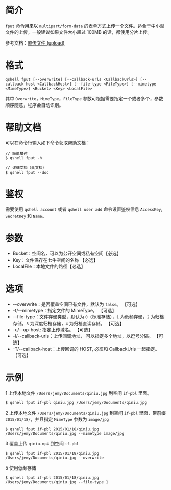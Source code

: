 # 简介
`fput` 命令用来以 `multipart/form-data` 的表单方式上传一个文件。适合于中小型文件的上传，一般建议如果文件大小超过 100MB 的话，都使用分片上传。

参考文档：[直传文件 (upload)](http://developer.qiniu.com/code/v6/api/kodo-api/up/upload.html)

# 格式
```
qshell fput [--overwrite] [--callback-urls <CallbackUrls>] [--callback-host <CallbackHost>] [--file-type <FileType>] [--mimetype <MimeType>] <Bucket> <Key> <LocalFile>
```

其中 `Overwrite`，`MimeType`，`FileType` 参数可根据需要指定一个或者多个，参数顺序随意，程序会自动识别。

# 帮助文档
可以在命令行输入如下命令获取帮助文档：
```
// 简单描述
$ qshell fput -h 

// 详细文档（此文档）
$ qshell fput --doc
```

# 鉴权
需要使用 `qshell account` 或者 `qshell user add` 命令设置鉴权信息 `AccessKey`, `SecretKey` 和 `Name`。

# 参数
- Bucket：空间名，可以为公开空间或私有空间【必选】
- Key：文件保存在七牛空间的名称 【必选】
- LocalFile：本地文件的路径【必选】
  
# 选项
-    --overwrite：是否覆盖空间已有文件，默认为 `false`。 【可选】
- -t/--mimetype：指定文件的 MimeType。 【可选】
-    --file-type：文件存储类型，默认为 `0`（标准存储），`1` 为低频存储，`2` 为归档存储，`3` 为深度归档存储，`4` 为归档直读存储。 【可选】
- -u/--up-host: 指定上传域名。 【可选】
- -l/--callback-urls：上传回调地址， 可以指定多个地址，以逗号分隔。 【可选】
- -T/--callback-host：上传回调的 HOST, 必须和 CallbackUrls 一起指定。 【可选】

# 示例
1 上传本地文件 `/Users/jemy/Documents/qiniu.jpg` 到空间 `if-pbl` 里面。
```
$ qshell fput if-pbl qiniu.jpg /Users/jemy/Documents/qiniu.jpg
```

2 上传本地文件 `/Users/jemy/Documents/qiniu.jpg` 到空间 `if-pbl` 里面，带前缀 `2015/01/18/`，并且指定 `MimeType` 参数为 `image/jpg`
```
$ qshell fput if-pbl 2015/01/18/qiniu.jpg /Users/jemy/Documents/qiniu.jpg --mimetype image/jpg
```

3 覆盖上传 `qiniu.mp4` 到空间 `if-pbl`
```
$ qshell fput if-pbl 2015/01/18/qiniu.jpg /Users/jemy/Documents/qiniu.jpg --overwrite
```

5 使用低频存储
```
$ qshell fput if-pbl 2015/01/18/qiniu.jpg /Users/jemy/Documents/qiniu.jpg --file-type 1
```
